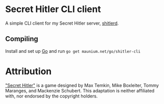 # Secret Hitler CLI client
A simple CLI client for my Secret Hitler server, [shitlerd](https://git.maunium.net/Tulir293/shitlerd).

## Compiling
Install and set up [Go](https://golang.org/) and run `go get maunium.net/go/shitler-cli`

# Attribution
["Secret Hitler"](http://secrethitler.com/) is a game designed by Max Temkin, Mike Boxleiter, Tommy Maranges, and Mackenzie Schubert. This adaptation is neither affiliated with, nor endorsed by the copyright holders.
